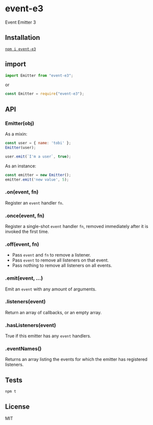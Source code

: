# event-e3

Event Emitter 3

## Installation

[`npm i event-e3`](https://www.npmjs.com/package/event-e3)

## import

```js
import Emitter from "event-e3";
```
or

```js
const Emitter = require("event-e3");
```

## API

### Emitter(obj)

As a mixin:

```js
const user = { name: 'tobi' };
Emitter(user);

user.emit(`I'm a user`, true);
```

  As an instance:

```js
const emitter = new Emitter();
emitter.emit('new value', 5);
```


### .on(event, fn)

  Register an `event` handler `fn`.

### .once(event, fn)

  Register a single-shot `event` handler `fn`,
  removed immediately after it is invoked the
  first time.

### .off(event, fn)

  * Pass `event` and `fn` to remove a listener.
  * Pass `event` to remove all listeners on that event.
  * Pass nothing to remove all listeners on all events.

### .emit(event, ...)

  Emit an `event` with any amount of arguments.

### .listeners(event)

  Return an array of callbacks, or an empty array.

### .hasListeners(event)

  True if this emitter has any `event` handlers.

### .eventNames()

  Returns an array listing the events for which the emitter has registered listeners.

## Tests

`npm t`

## License

MIT
